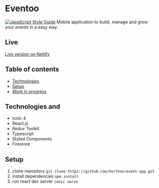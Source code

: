 # Eventoo
[![JavaScript Style Guide](https://img.shields.io/badge/code_style-standard-brightgreen.svg)](https://standardjs.com)
Mobile application to build, manage and grow your events in a easy way. 

## Live
[Live version on Netlify](https://eventooo.netlify.app "Live version on Netlify") 

## Table of contents
* [Technologies](#technologies)
* [Setup](#setup)
* [Work in progress](#work-in-progress)


## Technologies and
- Ionic 4
- React.js
- Redux Toolkit
- Typescript
- Styled Components
- Firestore


## Setup

1. clone repository `git clone https://github.com/Verthon/event-app.git`
2. install dependencies `npm install`
3. run react dev server `ionic serve`
